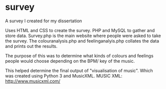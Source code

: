 # survey
A survey I created for my dissertation

Uses HTML and CSS to create the survey. PHP and MySQL to gather and store data.
Survey.php is the main website where people were asked to take the survey. 
The colouranalysis.php and feelinganalyis.php collates the data and prints out the results. 

The purpose of this was to determine what kinds of colours and feelings people would choose
depending on the BPM/ key of the music. 

This helped determine the final output of "visualisation of music". Which was
created using Python 3 and MusicXML.
MUSIC XML: http://www.musicxml.com/
